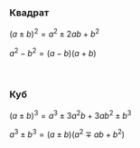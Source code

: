 ### Квадрат

$(a \pm b)^2 = a^2 \pm 2ab + b^2$

$a^2 - b^2 = (a - b)(a + b)$



<Br>



### Куб

$(a \pm b)^3 = a^3 \pm 3a^2b + 3ab^2 \pm b^3$

$a^3 \pm b^3 = (a \pm b)(a^2 \mp ab + b^2)$